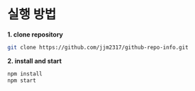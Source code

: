 # 실행 방법

**1. clone repository**

```bash
git clone https://github.com/jjm2317/github-repo-info.git
```

**2. install and start**

```bash
npm install
npm start
```
